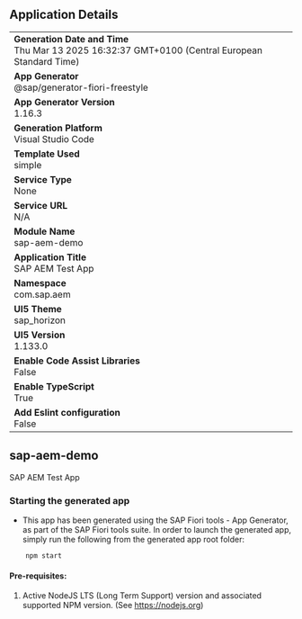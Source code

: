 ## Application Details
|               |
| ------------- |
|**Generation Date and Time**<br>Thu Mar 13 2025 16:32:37 GMT+0100 (Central European Standard Time)|
|**App Generator**<br>@sap/generator-fiori-freestyle|
|**App Generator Version**<br>1.16.3|
|**Generation Platform**<br>Visual Studio Code|
|**Template Used**<br>simple|
|**Service Type**<br>None|
|**Service URL**<br>N/A|
|**Module Name**<br>sap-aem-demo|
|**Application Title**<br>SAP AEM Test App|
|**Namespace**<br>com.sap.aem|
|**UI5 Theme**<br>sap_horizon|
|**UI5 Version**<br>1.133.0|
|**Enable Code Assist Libraries**<br>False|
|**Enable TypeScript**<br>True|
|**Add Eslint configuration**<br>False|

## sap-aem-demo

SAP AEM Test App

### Starting the generated app

-   This app has been generated using the SAP Fiori tools - App Generator, as part of the SAP Fiori tools suite.  In order to launch the generated app, simply run the following from the generated app root folder:

```
    npm start
```

#### Pre-requisites:

1. Active NodeJS LTS (Long Term Support) version and associated supported NPM version.  (See https://nodejs.org)


